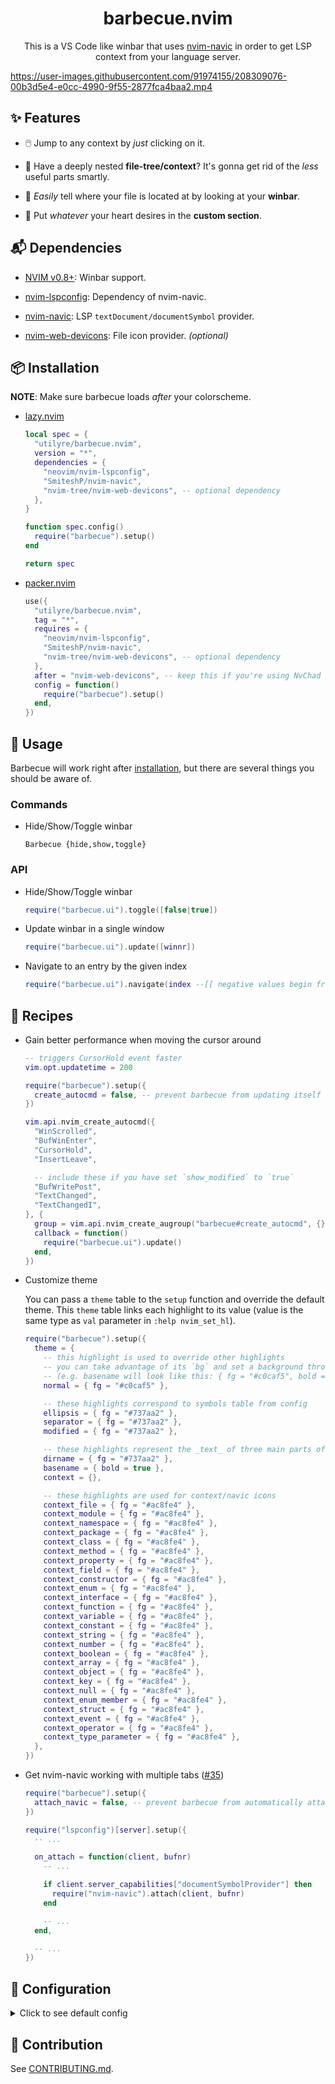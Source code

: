<h1 align="center">barbecue.nvim</h1>

<p align="center">
  This is a VS Code like winbar that uses
  <a href="https://github.com/SmiteshP/nvim-navic">nvim-navic</a>
  in order to get LSP context from your language server.
</p>

https://user-images.githubusercontent.com/91974155/208309076-00b3d5e4-e0cc-4990-9f55-2877fca4baa2.mp4

## ✨ Features

- 🖱️ Jump to any context by _just_ clicking on it.

- 🌲 Have a deeply nested **file-tree/context**? It's gonna get rid of the
  _less_ useful parts smartly.

- 📂 _Easily_ tell where your file is located at by looking at your **winbar**.

- 📜 Put _whatever_ your heart desires in the **custom section**.

## 📬 Dependencies

- [NVIM v0.8+](https://github.com/neovim/neovim/releases/latest): Winbar
  support.

- [nvim-lspconfig](https://github.com/neovim/nvim-lspconfig): Dependency of
  nvim-navic.

- [nvim-navic](https://github.com/SmiteshP/nvim-navic): LSP
  `textDocument/documentSymbol` provider.

- [nvim-web-devicons](https://github.com/nvim-tree/nvim-web-devicons): File icon
  provider. _(optional)_

## 📦 Installation

**NOTE**: Make sure barbecue loads _after_ your colorscheme.

- [lazy.nvim](https://github.com/folke/lazy.nvim)

  ```lua
  local spec = {
    "utilyre/barbecue.nvim",
    version = "*",
    dependencies = {
      "neovim/nvim-lspconfig",
      "SmiteshP/nvim-navic",
      "nvim-tree/nvim-web-devicons", -- optional dependency
    },
  }

  function spec.config()
    require("barbecue").setup()
  end

  return spec
  ```

- [packer.nvim](https://github.com/wbthomason/packer.nvim)

  ```lua
  use({
    "utilyre/barbecue.nvim",
    tag = "*",
    requires = {
      "neovim/nvim-lspconfig",
      "SmiteshP/nvim-navic",
      "nvim-tree/nvim-web-devicons", -- optional dependency
    },
    after = "nvim-web-devicons", -- keep this if you're using NvChad
    config = function()
      require("barbecue").setup()
    end,
  })
  ```

## 🚀 Usage

Barbecue will work right after [installation](#-installation), but there are
several things you should be aware of.

### Commands

- Hide/Show/Toggle winbar

  ```vim
  Barbecue {hide,show,toggle}
  ```

### API

- Hide/Show/Toggle winbar

  ```lua
  require("barbecue.ui").toggle([false|true])
  ```

- Update winbar in a single window

  ```lua
  require("barbecue.ui").update([winnr])
  ```

- Navigate to an entry by the given index

  ```lua
  require("barbecue.ui").navigate(index --[[ negative values begin from the end ]], [winnr])
  ```

## 🍴 Recipes

- Gain better performance when moving the cursor around

  ```lua
  -- triggers CursorHold event faster
  vim.opt.updatetime = 200

  require("barbecue").setup({
    create_autocmd = false, -- prevent barbecue from updating itself automatically
  })

  vim.api.nvim_create_autocmd({
    "WinScrolled",
    "BufWinEnter",
    "CursorHold",
    "InsertLeave",

    -- include these if you have set `show_modified` to `true`
    "BufWritePost",
    "TextChanged",
    "TextChangedI",
  }, {
    group = vim.api.nvim_create_augroup("barbecue#create_autocmd", {}),
    callback = function()
      require("barbecue.ui").update()
    end,
  })
  ```

- Customize theme

  You can pass a `theme` table to the `setup` function and override the default
  theme. This `theme` table links each highlight to its value (value is the same
  type as `val` parameter in `:help nvim_set_hl`).

  ```lua
  require("barbecue").setup({
    theme = {
      -- this highlight is used to override other highlights
      -- you can take advantage of its `bg` and set a background throughout your winbar
      -- (e.g. basename will look like this: { fg = "#c0caf5", bold = true })
      normal = { fg = "#c0caf5" },

      -- these highlights correspond to symbols table from config
      ellipsis = { fg = "#737aa2" },
      separator = { fg = "#737aa2" },
      modified = { fg = "#737aa2" },

      -- these highlights represent the _text_ of three main parts of barbecue
      dirname = { fg = "#737aa2" },
      basename = { bold = true },
      context = {},

      -- these highlights are used for context/navic icons
      context_file = { fg = "#ac8fe4" },
      context_module = { fg = "#ac8fe4" },
      context_namespace = { fg = "#ac8fe4" },
      context_package = { fg = "#ac8fe4" },
      context_class = { fg = "#ac8fe4" },
      context_method = { fg = "#ac8fe4" },
      context_property = { fg = "#ac8fe4" },
      context_field = { fg = "#ac8fe4" },
      context_constructor = { fg = "#ac8fe4" },
      context_enum = { fg = "#ac8fe4" },
      context_interface = { fg = "#ac8fe4" },
      context_function = { fg = "#ac8fe4" },
      context_variable = { fg = "#ac8fe4" },
      context_constant = { fg = "#ac8fe4" },
      context_string = { fg = "#ac8fe4" },
      context_number = { fg = "#ac8fe4" },
      context_boolean = { fg = "#ac8fe4" },
      context_array = { fg = "#ac8fe4" },
      context_object = { fg = "#ac8fe4" },
      context_key = { fg = "#ac8fe4" },
      context_null = { fg = "#ac8fe4" },
      context_enum_member = { fg = "#ac8fe4" },
      context_struct = { fg = "#ac8fe4" },
      context_event = { fg = "#ac8fe4" },
      context_operator = { fg = "#ac8fe4" },
      context_type_parameter = { fg = "#ac8fe4" },
    },
  })
  ```

- Get nvim-navic working with multiple tabs ([#35](/../../issues/35))

  ```lua
  require("barbecue").setup({
    attach_navic = false, -- prevent barbecue from automatically attaching nvim-navic
  })

  require("lspconfig")[server].setup({
    -- ...

    on_attach = function(client, bufnr)
      -- ...

      if client.server_capabilities["documentSymbolProvider"] then
        require("nvim-navic").attach(client, bufnr)
      end

      -- ...
    end,

    -- ...
  })
  ```

## 🚠 Configuration

<details>
  <summary>Click to see default config</summary>

  ```lua
  {
    ---whether to show/use navic in the winbar
    ---@type boolean
    show_navic = true,

    ---whether to attach navic to language servers automatically
    ---@type boolean
    attach_navic = true,

    ---whether to create winbar updater autocmd
    ---@type boolean
    create_autocmd = true,

    ---buftypes to enable winbar in
    ---@type string[]
    include_buftypes = { "" },

    ---filetypes not to enable winbar in
    ---@type string[]
    exclude_filetypes = { "gitcommit", "toggleterm" },

    modifiers = {
      ---filename modifiers applied to dirname
      ---@type string
      dirname = ":~:.",

      ---filename modifiers applied to basename
      ---@type string
      basename = "",
    },

    ---returns a string to be shown at the end of winbar
    ---@type fun(bufnr: number): string
    custom_section = function() return "" end,

    ---`auto` uses your current colorscheme's theme or generates a theme based on it
    ---`string` is the theme name to be used (theme should be located under `barbecue.theme` module)
    ---`barbecue.Theme` is a table that overrides the `auto` theme detection/generation
    ---@type "auto"|string|barbecue.Theme
    theme = "auto",

    ---whether to display path to file
    ---@type boolean
    show_dirname = true,

    ---whether to replace file icon with the modified symbol when buffer is modified
    ---@type boolean
    show_modified = false,

    symbols = {
      ---modification indicator
      ---@type string
      modified = "●",

      ---truncation indicator
      ---@type string
      ellipsis = "…",

      ---entry separator
      ---@type string
      separator = "",
    },

    ---icons for different context entry kinds
    ---`false` to disable kind icons
    ---@type table<string, string>|false
    kinds = {
      File = "",
      Module = "",
      Namespace = "",
      Package = "",
      Class = "",
      Method = "",
      Property = "",
      Field = "",
      Constructor = "",
      Enum = "",
      Interface = "",
      Function = "",
      Variable = "",
      Constant = "",
      String = "",
      Number = "",
      Boolean = "",
      Array = "",
      Object = "",
      Key = "",
      Null = "",
      EnumMember = "",
      Struct = "",
      Event = "",
      Operator = "",
      TypeParameter = "",
    },
  }
  ```
</details>

## 👥 Contribution

See [CONTRIBUTING.md](/CONTRIBUTING.md).
